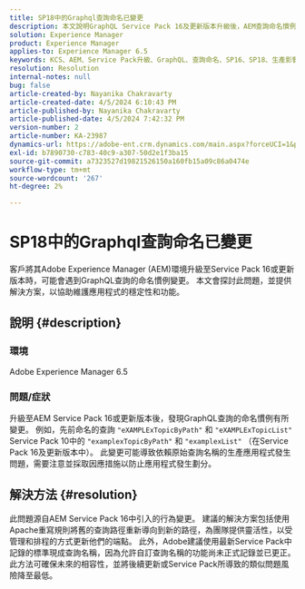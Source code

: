 ```yaml
---
title: SP18中的Graphql查詢命名已變更
description: 本文說明GraphQL Service Pack 16及更新版本升級後，AEM查詢命名慣例的變更，其可能會影響生產應用程式
solution: Experience Manager
product: Experience Manager
applies-to: Experience Manager 6.5
keywords: KCS、AEM、Service Pack升級、GraphQL、查詢命名、SP16、SP18、生產影響、Apache重寫
resolution: Resolution
internal-notes: null
bug: false
article-created-by: Nayanika Chakravarty
article-created-date: 4/5/2024 6:10:43 PM
article-published-by: Nayanika Chakravarty
article-published-date: 4/5/2024 7:42:32 PM
version-number: 2
article-number: KA-23987
dynamics-url: https://adobe-ent.crm.dynamics.com/main.aspx?forceUCI=1&pagetype=entityrecord&etn=knowledgearticle&id=861ce2ce-77f3-ee11-904c-6045bd006704
exl-id: b7890730-c783-40c9-a307-50d2e1f3ba15
source-git-commit: a7323527d19821526150a160fb15a09c86a0474e
workflow-type: tm+mt
source-wordcount: '267'
ht-degree: 2%

---
```


# SP18中的Graphql查詢命名已變更


客戶將其Adobe Experience Manager (AEM)環境升級至Service Pack 16或更新版本時，可能會遇到GraphQL查詢的命名慣例變更。 本文會探討此問題，並提供解決方案，以協助維護應用程式的穩定性和功能。

## 說明 {#description}


### 環境

Adobe Experience Manager 6.5

### 問題/症狀

升級至AEM Service Pack 16或更新版本後，發現GraphQL查詢的命名慣例有所變更。 例如，先前命名的查詢 `"eXAMPLExTopicByPath"` 和 `"eXAMPLExTopicList"` Service Pack 10中的 `"examplexTopicByPath"` 和 `"examplexList"` （在Service Pack 16及更新版本中）。 此變更可能導致依賴原始查詢名稱的生產應用程式發生問題，需要注意並採取因應措施以防止應用程式發生劃分。


## 解決方法 {#resolution}


此問題源自AEM Service Pack 16中引入的行為變更。 建議的解決方案包括使用Apache重寫規則將舊的查詢路徑重新導向到新的路徑，為團隊提供靈活性，以受管理和排程的方式更新他們的端點。 此外，Adobe建議使用最新Service Pack中記錄的標準現成查詢名稱，因為允許自訂查詢名稱的功能尚未正式記錄並已更正。 此方法可確保未來的相容性，並將後續更新或Service Pack所導致的類似問題風險降至最低。

